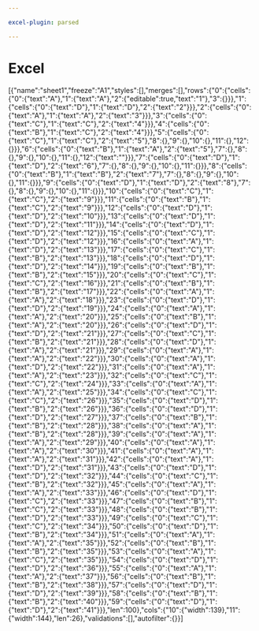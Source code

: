 ```yaml
---

excel-plugin: parsed

---
```



# Excel
[{"name":"sheet1","freeze":"A1","styles":[],"merges":[],"rows":{"0":{"cells":{"0":{"text":"A"},"1":{"text":"A"},"2":{"editable":true,"text":"1"},"3":{}}},"1":{"cells":{"0":{"text":"D"},"1":{"text":"D"},"2":{"text":"2"}}},"2":{"cells":{"0":{"text":"A"},"1":{"text":"A"},"2":{"text":"3"}}},"3":{"cells":{"0":{"text":"C"},"1":{"text":"C"},"2":{"text":"4"}}},"4":{"cells":{"0":{"text":"B"},"1":{"text":"C"},"2":{"text":"4"}}},"5":{"cells":{"0":{"text":"C"},"1":{"text":"C"},"2":{"text":"5"},"8":{},"9":{},"10":{},"11":{},"12":{}}},"6":{"cells":{"0":{"text":"B"},"1":{"text":"A"},"2":{"text":"5"},"7":{},"8":{},"9":{},"10":{},"11":{},"12":{"text":""}}},"7":{"cells":{"0":{"text":"D"},"1":{"text":"D"},"2":{"text":"6"},"7":{},"8":{},"9":{},"10":{},"11":{}}},"8":{"cells":{"0":{"text":"B"},"1":{"text":"B"},"2":{"text":"7"},"7":{},"8":{},"9":{},"10":{},"11":{}}},"9":{"cells":{"0":{"text":"D"},"1":{"text":"D"},"2":{"text":"8"},"7":{},"8":{},"9":{},"10":{},"11":{}}},"10":{"cells":{"0":{"text":"C"},"1":{"text":"C"},"2":{"text":"9"}}},"11":{"cells":{"0":{"text":"B"},"1":{"text":"C"},"2":{"text":"9"}}},"12":{"cells":{"0":{"text":"D"},"1":{"text":"D"},"2":{"text":"10"}}},"13":{"cells":{"0":{"text":"D"},"1":{"text":"D"},"2":{"text":"11"}}},"14":{"cells":{"0":{"text":"D"},"1":{"text":"D"},"2":{"text":"12"}}},"15":{"cells":{"0":{"text":"C"},"1":{"text":"D"},"2":{"text":"12"}}},"16":{"cells":{"0":{"text":"A"},"1":{"text":"D"},"2":{"text":"13"}}},"17":{"cells":{"0":{"text":"C"},"1":{"text":"B"},"2":{"text":"13"}}},"18":{"cells":{"0":{"text":"D"},"1":{"text":"D"},"2":{"text":"14"}}},"19":{"cells":{"0":{"text":"B"},"1":{"text":"B"},"2":{"text":"15"}}},"20":{"cells":{"0":{"text":"C"},"1":{"text":"C"},"2":{"text":"16"}}},"21":{"cells":{"0":{"text":"B"},"1":{"text":"B"},"2":{"text":"17"}}},"22":{"cells":{"0":{"text":"A"},"1":{"text":"A"},"2":{"text":"18"}}},"23":{"cells":{"0":{"text":"D"},"1":{"text":"D"},"2":{"text":"19"}}},"24":{"cells":{"0":{"text":"A"},"1":{"text":"A"},"2":{"text":"20"}}},"25":{"cells":{"0":{"text":"B"},"1":{"text":"A"},"2":{"text":"20"}}},"26":{"cells":{"0":{"text":"D"},"1":{"text":"D"},"2":{"text":"21"}}},"27":{"cells":{"0":{"text":"C"},"1":{"text":"B"},"2":{"text":"21"}}},"28":{"cells":{"0":{"text":"D"},"1":{"text":"A"},"2":{"text":"21"}}},"29":{"cells":{"0":{"text":"A"},"1":{"text":"A"},"2":{"text":"22"}}},"30":{"cells":{"0":{"text":"A"},"1":{"text":"D"},"2":{"text":"22"}}},"31":{"cells":{"0":{"text":"A"},"1":{"text":"A"},"2":{"text":"23"}}},"32":{"cells":{"0":{"text":"C"},"1":{"text":"C"},"2":{"text":"24"}}},"33":{"cells":{"0":{"text":"A"},"1":{"text":"A"},"2":{"text":"25"}}},"34":{"cells":{"0":{"text":"C"},"1":{"text":"C"},"2":{"text":"26"}}},"35":{"cells":{"0":{"text":"D"},"1":{"text":"B"},"2":{"text":"26"}}},"36":{"cells":{"0":{"text":"D"},"1":{"text":"D"},"2":{"text":"27"}}},"37":{"cells":{"0":{"text":"B"},"1":{"text":"B"},"2":{"text":"28"}}},"38":{"cells":{"0":{"text":"A"},"1":{"text":"B"},"2":{"text":"28"}}},"39":{"cells":{"0":{"text":"A"},"1":{"text":"A"},"2":{"text":"29"}}},"40":{"cells":{"0":{"text":"A"},"1":{"text":"A"},"2":{"text":"30"}}},"41":{"cells":{"0":{"text":"A"},"1":{"text":"A"},"2":{"text":"31"}}},"42":{"cells":{"0":{"text":"A"},"1":{"text":"D"},"2":{"text":"31"}}},"43":{"cells":{"0":{"text":"D"},"1":{"text":"D"},"2":{"text":"32"}}},"44":{"cells":{"0":{"text":"C"},"1":{"text":"B"},"2":{"text":"32"}}},"45":{"cells":{"0":{"text":"A"},"1":{"text":"A"},"2":{"text":"33"}}},"46":{"cells":{"0":{"text":"D"},"1":{"text":"C"},"2":{"text":"33"}}},"47":{"cells":{"0":{"text":"B"},"1":{"text":"C"},"2":{"text":"33"}}},"48":{"cells":{"0":{"text":"B"},"1":{"text":"D"},"2":{"text":"33"}}},"49":{"cells":{"0":{"text":"C"},"1":{"text":"C"},"2":{"text":"34"}}},"50":{"cells":{"0":{"text":"D"},"1":{"text":"B"},"2":{"text":"34"}}},"51":{"cells":{"0":{"text":"A"},"1":{"text":"A"},"2":{"text":"35"}}},"52":{"cells":{"0":{"text":"B"},"1":{"text":"B"},"2":{"text":"35"}}},"53":{"cells":{"0":{"text":"A"},"1":{"text":"C"},"2":{"text":"35"}}},"54":{"cells":{"0":{"text":"D"},"1":{"text":"D"},"2":{"text":"36"}}},"55":{"cells":{"0":{"text":"A"},"1":{"text":"A"},"2":{"text":"37"}}},"56":{"cells":{"0":{"text":"B"},"1":{"text":"B"},"2":{"text":"38"}}},"57":{"cells":{"0":{"text":"D"},"1":{"text":"D"},"2":{"text":"39"}}},"58":{"cells":{"0":{"text":"B"},"1":{"text":"B"},"2":{"text":"40"}}},"59":{"cells":{"0":{"text":"D"},"1":{"text":"D"},"2":{"text":"41"}}},"len":100},"cols":{"10":{"width":139},"11":{"width":144},"len":26},"validations":[],"autofilter":{}}]
